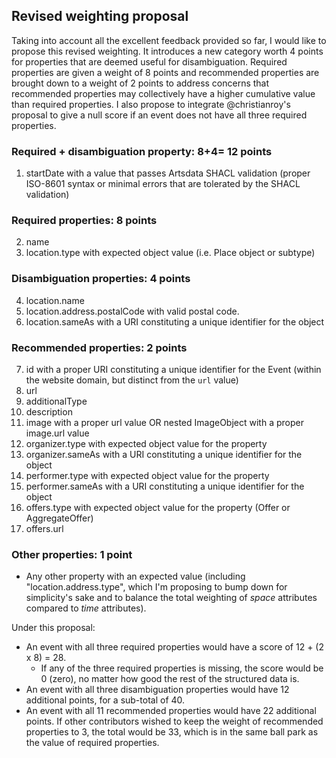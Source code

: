 ## Revised weighting proposal
Taking into account all the excellent feedback provided so far, I would like to propose this revised weighting. It introduces a new category worth 4 points for properties that are deemed useful for disambiguation. Required properties are given a weight of 8 points and recommended properties are brought down to a weight of 2 points to address concerns that recommended properties may collectively have a higher cumulative value than required properties. I also propose to integrate @christianroy's proposal to give a null score if an event does not have all three required properties. 

### Required + disambiguation property: 8+4= 12 points

1. startDate with a value that passes Artsdata SHACL validation (proper ISO-8601 syntax or minimal errors that are tolerated by the SHACL validation)

### Required properties: 8 points

2. name
3. location.type with expected object value (i.e. Place object or subtype)

### Disambiguation properties: 4 points
4. location.name
5. location.address.postalCode with valid postal code.
6. location.sameAs with a URI constituting a unique identifier for the object

### Recommended properties: 2 points
7. id with a proper URI constituting a unique identifier for the Event (within the website domain, but distinct from the `url` value)
8. url
9. additionalType
10. description
11. image with a proper url value OR nested ImageObject with a proper image.url value
12. organizer.type with expected object value for the property 
13. organizer.sameAs with a URI constituting a unique identifier for the object
14. performer.type with expected object value for the property 
15. performer.sameAs with a URI constituting a unique identifier for the object
16. offers.type with expected object value for the property (Offer or AggregateOffer)
17. offers.url

### Other properties: 1 point

- Any other property with an expected value (including "location.address.type", which I'm proposing to bump down for simplicity's sake and to balance the total weighting of _space_ attributes compared to _time_ attributes).

Under this proposal:
- An event with all three required properties would have a score of 12 + (2 x 8) = 28. 
    - If any of the three required properties is missing, the score would be 0 (zero), no matter how good the rest of the structured data is.
- An event with all three disambiguation properties would have 12 additional points, for a sub-total of 40.
- An event with all 11 recommended properties would have 22 additional points. If other contributors wished to keep the weight of recommended properties to 3, the total would be 33, which is in the same ball park as the value of required properties.